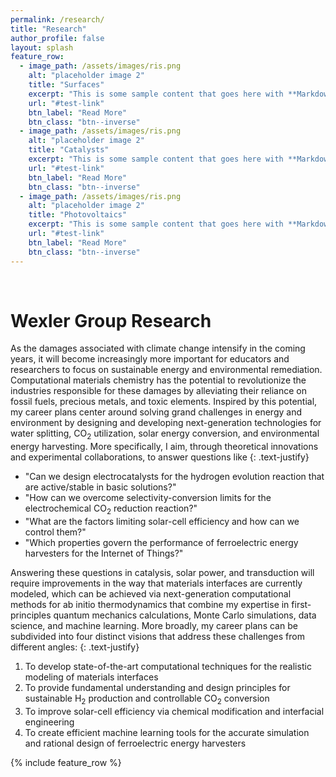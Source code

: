 ```yaml
---
permalink: /research/
title: "Research"
author_profile: false
layout: splash
feature_row:
  - image_path: /assets/images/ris.png
    alt: "placeholder image 2"
    title: "Surfaces"
    excerpt: "This is some sample content that goes here with **Markdown** ."
    url: "#test-link"
    btn_label: "Read More"
    btn_class: "btn--inverse"
  - image_path: /assets/images/ris.png
    alt: "placeholder image 2"
    title: "Catalysts"
    excerpt: "This is some sample content that goes here with **Markdown** ."
    url: "#test-link"
    btn_label: "Read More"
    btn_class: "btn--inverse"
  - image_path: /assets/images/ris.png
    alt: "placeholder image 2"
    title: "Photovoltaics"
    excerpt: "This is some sample content that goes here with **Markdown** ."
    url: "#test-link"
    btn_label: "Read More"
    btn_class: "btn--inverse"
---
```


<br>

# Wexler Group Research

As the damages associated with climate change intensify in the coming years, it
will become increasingly more important for educators and researchers to focus 
on sustainable energy and environmental remediation. Computational materials 
chemistry has the potential to revolutionize the industries responsible for 
these damages by alleviating their reliance on fossil fuels, precious metals, 
and toxic elements. Inspired by this potential, my career plans center around 
solving grand challenges in energy and environment by designing and developing 
next-generation technologies for water splitting, CO<sub>2</sub> utilization, 
solar energy conversion, and environmental energy harvesting. More specifically, 
I aim, through theoretical innovations and experimental collaborations, to 
answer questions like
{: .text-justify}

* "Can we design electrocatalysts for the hydrogen evolution reaction that are 
active/stable in basic solutions?"
* "How can we overcome selectivity-conversion limits for the electrochemical 
CO<sub>2</sub> reduction reaction?"
* "What are the factors limiting solar-cell efficiency and how can we control 
them?"
* "Which properties govern the performance of ferroelectric energy harvesters 
for the Internet of Things?"

Answering these questions in catalysis, solar power, and transduction will 
require improvements in the way that materials interfaces are currently modeled,
which can be achieved via next-generation computational methods for ab initio 
thermodynamics that combine my expertise in first-principles quantum mechanics 
calculations, Monte Carlo simulations, data science, and machine learning. More 
broadly, my career plans can be subdivided into four distinct visions that 
address these challenges from different angles:
{: .text-justify}

1. To develop state-of-the-art computational techniques for the realistic 
modeling of materials interfaces
2. To provide fundamental understanding and design principles for sustainable 
H<sub>2</sub> production and controllable CO<sub>2</sub> conversion
3. To improve solar-cell efficiency via chemical modification and interfacial 
engineering
4. To create efficient machine learning tools for the accurate simulation and 
rational design of ferroelectric energy harvesters

{% include feature_row %}